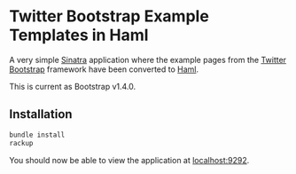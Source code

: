 # Twitter Bootstrap Example Templates in Haml

A very simple [Sinatra](http://www.sinatrarb.com/) application where the example pages from the [Twitter Bootstrap](http://twitter.github.com/bootstrap/) framework 
have been converted to [Haml](http://haml-lang.com/).

This is current as Bootstrap v1.4.0.

## Installation

```ruby
bundle install
rackup
```

You should now be able to view the application at [localhost:9292](http://localhost:9292).
